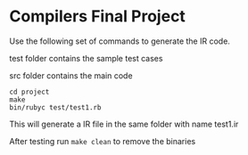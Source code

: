 # Compilers Final Project
Use the following set of commands to generate the IR code.

test folder contains the sample test cases

src folder contains the main code

```
cd project
make
bin/rubyc test/test1.rb
```

This will generate a IR file in the same folder with name test1.ir


After testing run ```make clean``` to remove the binaries
